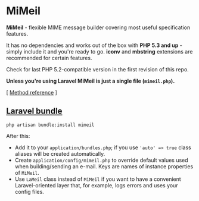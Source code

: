 # MiMeil

**MiMeil** - flexible MIME message builder covering most useful specification features.

It has no dependencies and works out of the box with **PHP 5.3 and up** - simply include it and you're ready to go. **iconv** and **mbstring** extensions are recommended for certain features.

Check for last PHP 5.2-compatible version in the first revision of this repo.

**Unless you're using Laravel MiMeil is just a single file (`mimeil.php`).**

[ [Method reference](http://proger.i-forge.net/MiMeil) ]

## [Laravel bundle](http://bundles.laravel.com/bundle/mimeil)
```
php artisan bundle:install mimeil
```

After this:

* Add it to your `application/bundles.php`; if you use `'auto' => true` class aliases will be created automatically.
* Create `application/config/mimeil.php` to override default values used when building/sending an e-mail. Keys are names of instance properties of `MiMeil`.
* Use `LaMeil` class instead of `MiMeil` if you want to have a convenient Laravel-oriented layer that, for example, logs errors and uses your config files.
